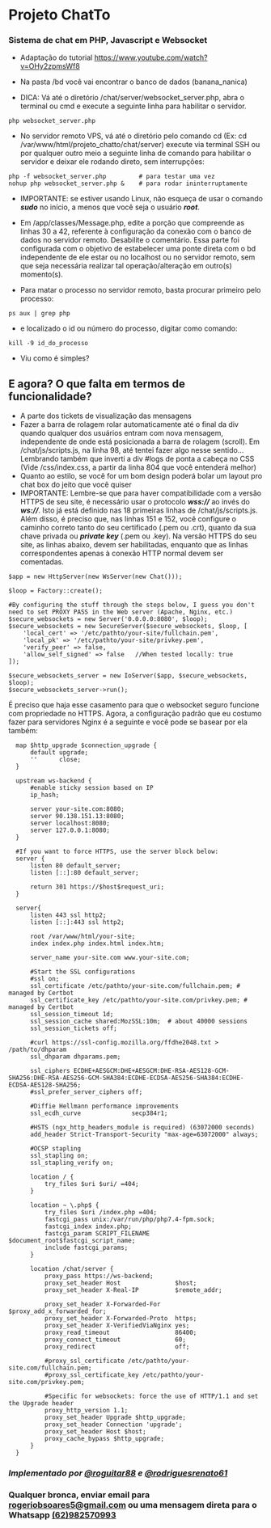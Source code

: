 # Projeto ChatTo
### Sistema de chat em PHP, Javascript e Websocket

- Adaptação do tutorial https://www.youtube.com/watch?v=OHy2zpmsWf8

- Na pasta /bd você vai encontrar o banco de dados (banana_nanica)

- DICA: Vá até o diretório /chat/server/websocket_server.php, abra o terminal ou cmd e execute a seguinte linha para habilitar o servidor.
```
php websocket_server.php
```

- No servidor remoto VPS, vá até o diretório pelo comando cd (Ex: cd /var/www/html/projeto_chatto/chat/server) execute via terminal SSH ou por qualquer outro meio a seguinte linha de comando para habilitar o servidor e deixar ele rodando direto, sem interrupções:
```
php -f websocket_server.php         # para testar uma vez
nohup php websocket_server.php &    # para rodar ininterruptamente
```

- IMPORTANTE: se estiver usando Linux, não esqueça de usar o comando ***sudo*** no início, a menos que você seja o usuário ***root***.

- Em /app/classes/Message.php, edite a porção que compreende as linhas 30 a 42, referente à configuração da conexão com o banco de dados no servidor remoto. Desabilite o comentário. Essa parte foi configurada com o objetivo de estabelecer uma ponte direta com o bd independente de ele estar ou no localhost ou no servidor remoto, sem que seja necessária realizar tal operação/alteração em outro(s) momento(s).

- Para matar o processo no servidor remoto, basta procurar primeiro pelo processo:
```
ps aux | grep php
```

- e localizado o id ou número do processo, digitar como comando:
```
kill -9 id_do_processo
```

- Viu como é simples?


## E agora? O que falta em termos de funcionalidade?
- A parte dos tickets de visualização das mensagens
- Fazer a barra de rolagem rolar automaticamente até o final da div quando qualquer dos usuários entram com nova mensagem, independente de onde está posicionada a barra de rolagem (scroll). Em /chat/js/scripts.js, na linha 98, até tentei fazer algo nesse sentido... Lembrando também que inverti a div #logs de ponta a cabeça no CSS (Vide /css/index.css, a partir da linha 804 que você entenderá melhor)
- Quanto ao estilo, se você for um bom design poderá bolar um layout pro chat box do jeito que você quiser
- IMPORTANTE: Lembre-se que para haver compatibilidade com a versão HTTPS de seu site, é necessário usar o protocolo ***wss://*** ao invés do ***ws://***. Isto já está definido nas 18 primeiras linhas de /chat/js/scripts.js. Além disso, é preciso que, nas linhas 151 e 152, você configure o caminho correto tanto do seu certificado (.pem ou .crt), quanto da sua chave privada ou ***private key*** (.pem ou .key). Na versão HTTPS do seu site, as linhas abaixo, devem ser habilitadas, enquanto que as linhas correspondentes apenas à conexão HTTP normal devem ser comentadas.

```
$app = new HttpServer(new WsServer(new Chat()));

$loop = Factory::create();

#By configuring the stuff through the steps below, I guess you don't need to set PROXY PASS in the Web server (Apache, Nginx, etc.)
$secure_websockets = new Server('0.0.0.0:8080', $loop);
$secure_websockets = new SecureServer($secure_websockets, $loop, [
	'local_cert' => '/etc/pathto/your-site/fullchain.pem',
	'local_pk' => '/etc/pathto/your-site/privkey.pem',
	'verify_peer' => false,
	'allow_self_signed' => false   //When tested locally: true
]);

$secure_websockets_server = new IoServer($app, $secure_websockets, $loop);
$secure_websockets_server->run();

```

É preciso que haja esse casamento para que o websocket seguro funcione com propriedade no HTTPS. Agora, a configuração padrão que eu costumo fazer para servidores Nginx é a seguinte e você pode se basear por ela também:

```
  map $http_upgrade $connection_upgrade {
      default upgrade;
      ''      close;
  }

  upstream ws-backend {
      #enable sticky session based on IP
      ip_hash;
             
      server your-site.com:8080;        
      server 90.138.151.13:8080;             
      server localhost:8080;            
      server 127.0.0.1:8080;
  }
  
  #If you want to force HTTPS, use the server block below:
  server {
      listen 80 default_server;
      listen [::]:80 default_server;

      return 301 https://$host$request_uri;
  }

  server{
      listen 443 ssl http2;
      listen [::]:443 ssl http2;

      root /var/www/html/your-site;
      index index.php index.html index.htm;

      server_name your-site.com www.your-site.com;

      #Start the SSL configurations
      #ssl on;
      ssl_certificate /etc/pathto/your-site.com/fullchain.pem; # managed by Certbot
      ssl_certificate_key /etc/pathto/your-site.com/privkey.pem; # managed by Certbot
      ssl_session_timeout 1d;
      ssl_session_cache shared:MozSSL:10m;  # about 40000 sessions
      ssl_session_tickets off;

      #curl https://ssl-config.mozilla.org/ffdhe2048.txt > /path/to/dhparam
      ssl_dhparam dhparams.pem;
      
      ssl_ciphers ECDHE+AESGCM:DHE+AESGCM:DHE-RSA-AES128-GCM-SHA256:DHE-RSA-AES256-GCM-SHA384:ECDHE-ECDSA-AES256-SHA384:ECDHE-ECDSA-AES128-SHA256;
      #ssl_prefer_server_ciphers off;

      #Diffie Hellmann performance improvements
      ssl_ecdh_curve              secp384r1;

      #HSTS (ngx_http_headers_module is required) (63072000 seconds)
      add_header Strict-Transport-Security "max-age=63072000" always;

      #OCSP stapling
      ssl_stapling on;
      ssl_stapling_verify on;

      location / {
          try_files $uri $uri/ =404;
      }

      location ~ \.php$ {
          try_files $uri /index.php =404;
          fastcgi_pass unix:/var/run/php/php7.4-fpm.sock;
          fastcgi_index index.php;
          fastcgi_param SCRIPT_FILENAME $document_root$fastcgi_script_name;
          include fastcgi_params;
      }

      location /chat/server {
          proxy_pass https://ws-backend;
          proxy_set_header Host               $host;
          proxy_set_header X-Real-IP          $remote_addr;

          proxy_set_header X-Forwarded-For    $proxy_add_x_forwarded_for;
          proxy_set_header X-Forwarded-Proto  https;
          proxy_set_header X-VerifiedViaNginx yes;
          proxy_read_timeout                  86400;
          proxy_connect_timeout               60;
          proxy_redirect                      off;

          #proxy_ssl_certificate /etc/pathto/your-site.com/fullchain.pem;
          #proxy_ssl_certificate_key /etc/pathto/your-site.com/privkey.pem; 

          #Specific for websockets: force the use of HTTP/1.1 and set the Upgrade header
          proxy_http_version 1.1;
          proxy_set_header Upgrade $http_upgrade;
          proxy_set_header Connection 'upgrade';
          proxy_set_header Host $host;
          proxy_cache_bypass $http_upgrade;
      }
  }
```

### ***Implementado por [@roguitar88](https://github.com/roguitar88) e [@rodriguesrenato61](https://github.com/rodriguesrenato61)***

### Qualquer bronca, enviar email para rogeriobsoares5@gmail.com ou uma mensagem direta para o Whatsapp [(62)982570993](http://wa.me/5562982570993)
